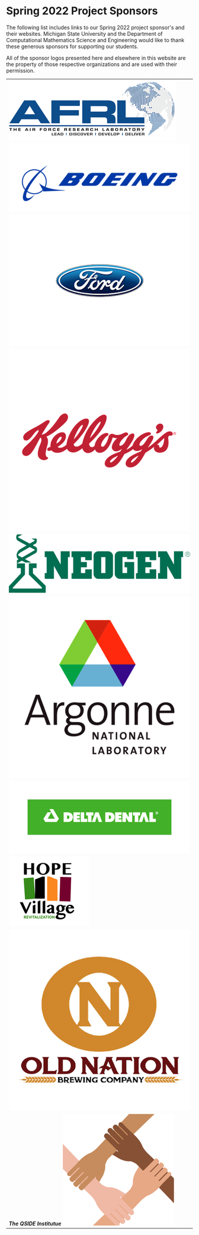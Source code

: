 # Spring 2022 Project Sponsors

The following list includes links to our Spring 2022 project sponsor's and their websites.  Michigan State University and the Department of Computational Mathematics Science and Engineering would like to thank these generous sponsors for supporting our students. 

All of the sponsor logos presented here and elsewhere in this website are the property of those respective organizations and are used with their permission. 

| | 
|:---|
| [![Air Force Research Lab](./assets/img/ARFL.png)](https://www.afrl.af.mil/) |
| [![Boeing Logo](./assets/img/boeing-logo.png)](https://www.boeing.com/innovation/) |
| [![Ford Logo](./assets/img/Ford.png)](https://www.ford.com/)  |
| [![Kellogg's Logo](./assets/img/Kelloggs.png)](https://www.kelloggcompany.com/)  | 
| [![Neogen Logo](./assets/img/Neogen.jpg)](https://www.neogen.com/)  |
| [![Argon National Lab Logo](./assets/img/Argonne.png)](https://www.anl.gov/)  | 
| [![Delta Dental Logo](./assets/img/Delta_Dental.png)](https://www.deltadentalmi.com/)  |
| [![Hope Village Logo](./assets/img/HopeVillage.png)](https://hopevillagecdc.org/)  | 
| [![Old Nation Logo](./assets/img/Old_nation.png)](https://oldnationbrewing.com/)  | 
| **_The QSIDE Institutue_** [![QSIDE Institute Logo](./assets/img/QSIDE.png)](https://qsideinstitute.org/)  | 


